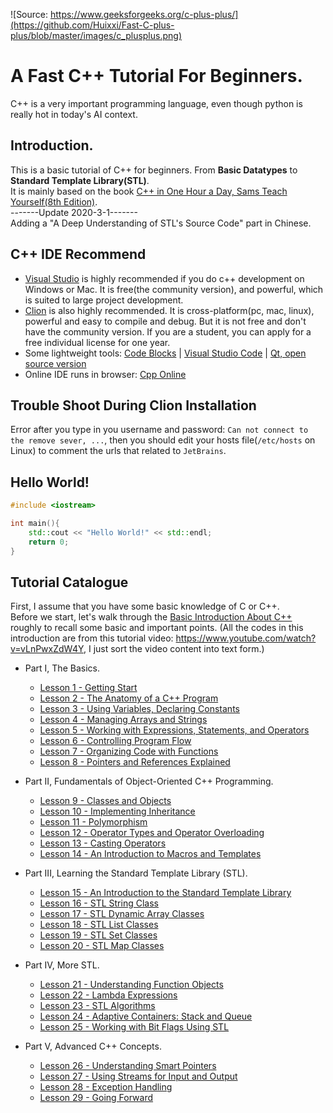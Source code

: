 ![Source: https://www.geeksforgeeks.org/c-plus-plus/](https://github.com/Huixxi/Fast-C-plus-plus/blob/master/images/c_plusplus.png)
# A Fast C++ Tutorial For Beginners.
C++ is a very important programming language, even though python is really hot in today's AI context.

## Introduction.
This is a basic tutorial of C++ for beginners. From **Basic Datatypes** to **Standard Template Library(STL)**.   
It is mainly based on the book [C++ in One Hour a Day, Sams Teach Yourself(8th Edition)][2].  
-------Update 2020-3-1-------  
Adding a "A Deep Understanding of STL's Source Code" part in Chinese.

## C++ IDE Recommend
* [Visual Studio](https://visualstudio.microsoft.com/) is highly recommended if you do c++ development on Windows or Mac. It is free(the community version), and powerful, which is suited to large project development.
* [Clion](https://www.jetbrains.com/clion/) is also highly recommended. It is cross-platform(pc, mac, linux), powerful and  easy to compile and debug. But it is not free and don't have the community version. If you are a student, you can apply for a free individual license for one year.
* Some lightweight tools: [Code Blocks](http://www.codeblocks.org/) | [Visual Studio Code](https://code.visualstudio.com/) |  [Qt, open source version](https://www.qt.io/developers/)
* Online IDE runs in browser: [Cpp Online](http://cpp.sh/)

## Trouble Shoot During Clion Installation
Error after you type in you username and password: `Can not connect to the remove sever, ...`, then you should edit your hosts file(`/etc/hosts` on Linux) to comment the urls that related to `JetBrains`.

## Hello World!
``` c++
#include <iostream>

int main(){
    std::cout << "Hello World!" << std::endl;
    return 0;
}
```
## Tutorial Catalogue
First, I assume that you have some basic knowledge of C or C++.  
Before we start, let's walk through the [Basic Introduction About C++](https://github.com/Huixxi/Fast-C-plus-plus/blob/master/Basic%20C%2B%2B.cpp) roughly to recall some basic and important points. (All the codes in this introduction are from this tutorial video: https://www.youtube.com/watch?v=vLnPwxZdW4Y, I just sort the video content into text form.)
* Part I, The Basics.
  * [Lesson 1 - Getting Start](https://github.com/Huixxi/Fast-C-plus-plus/blob/master/Part%20I%20The%20Basics/01%20Lesson1%20Notes.md)
  * [Lesson 2 - The Anatomy of a C++ Program](https://github.com/Huixxi/Fast-C-plus-plus/blob/master/Part%20I%20The%20Basics/02%20Lesson2%20Notes.md)
  * [Lesson 3 - Using Variables, Declaring Constants](https://github.com/Huixxi/Fast-C-plus-plus/blob/master/Part%20I%20The%20Basics/03%20Lesson3%20Notes.md)
  * [Lesson 4 - Managing Arrays and Strings](https://github.com/Huixxi/Fast-C-plus-plus/blob/master/Part%20I%20The%20Basics/04%20Lesson4%20Notes.md)
  * [Lesson 5 - Working with Expressions, Statements, and Operators](https://github.com/Huixxi/Fast-C-plus-plus/blob/master/Part%20I%20The%20Basics/05%20Lesson5%20Notes.md)
  * [Lesson 6 - Controlling Program Flow](https://github.com/Huixxi/Fast-C-plus-plus/blob/master/Part%20I%20The%20Basics/06%20Lesson6%20Notes.md)
  * [Lesson 7 - Organizing Code with Functions](https://github.com/Huixxi/Fast-C-plus-plus/blob/master/Part%20I%20The%20Basics/07%20Lesson7%20Notes.md)
  * [Lesson 8 - Pointers and References Explained](https://github.com/Huixxi/Fast-C-plus-plus/blob/master/Part%20I%20The%20Basics/08%20Lesson8%20Notes.md)

* Part II, Fundamentals of Object-Oriented C++ Programming.
  * [Lesson 9 - Classes and Objects](https://github.com/Huixxi/Fast-C-plus-plus/blob/master/Part%20II%20Fundamentals%20of%20Object-Oriented%20C%2B%2B%20Programming/09%20Lesson9%20Noets.md)
  * [Lesson 10 - Implementing Inheritance](https://github.com/Huixxi/Fast-C-plus-plus/blob/master/Part%20II%20Fundamentals%20of%20Object-Oriented%20C%2B%2B%20Programming/10%20Lesson10%20Notes.md)
  * [Lesson 11 - Polymorphism](https://github.com/Huixxi/Fast-C-plus-plus/blob/master/Part%20II%20Fundamentals%20of%20Object-Oriented%20C%2B%2B%20Programming/11%20Lesson11%20Notes.md)
  * [Lesson 12 - Operator Types and Operator Overloading](https://github.com/Huixxi/Fast-C-plus-plus/blob/master/Part%20II%20Fundamentals%20of%20Object-Oriented%20C%2B%2B%20Programming/12%20Lesson12%20Notes.md)
  * [Lesson 13 - Casting Operators](https://github.com/Huixxi/Fast-C-plus-plus/blob/master/Part%20II%20Fundamentals%20of%20Object-Oriented%20C%2B%2B%20Programming/13%20Lesson13%20Notes.md)
  * [Lesson 14 - An Introduction to Macros and Templates](https://github.com/Huixxi/Fast-C-plus-plus/blob/master/Part%20II%20Fundamentals%20of%20Object-Oriented%20C%2B%2B%20Programming/14%20Lesson14%20Notes.md)

* Part III, Learning the Standard Template Library (STL).
  * [Lesson 15 - An Introduction to the Standard Template Library](https://github.com/Huixxi/Fast-C-plus-plus/blob/master/Part%20III%20Learning%20the%20STL/15%20Lesson15%20Notes.md)
  * [Lesson 16 - STL String Class](https://github.com/Huixxi/Fast-C-plus-plus/blob/master/Part%20III%20Learning%20the%20STL/16%20Lesson16%20Notes.md)
  * [Lesson 17 - STL Dynamic Array Classes](https://github.com/Huixxi/Fast-C-plus-plus/blob/master/Part%20III%20Learning%20the%20STL/17%20Lesson17%20Notes.md)
  * [Lesson 18 - STL List Classes](https://github.com/Huixxi/Fast-C-plus-plus/blob/master/Part%20III%20Learning%20the%20STL/18%20Lesson18%20Notes.md)
  * [Lesson 19 - STL Set Classes](https://github.com/Huixxi/Fast-C-plus-plus/blob/master/Part%20III%20Learning%20the%20STL/19%20Lesson19%20Notes.md)
  * [Lesson 20 - STL Map Classes](https://github.com/Huixxi/Fast-C-plus-plus/blob/master/Part%20III%20Learning%20the%20STL/20%20Lesson20%20Notes.md)

* Part IV, More STL.
  * [Lesson 21 - Understanding Function Objects
](https://github.com/Huixxi/Fast-C-plus-plus/blob/master/Part%20IV%20More%20STL/21%20Lesson21%20Notes.md)
  * [Lesson 22 - Lambda Expressions](https://github.com/Huixxi/Fast-C-plus-plus/blob/master/Part%20IV%20More%20STL/22%20Lesson22%20Notes.md)
  * [Lesson 23 - STL Algorithms](https://github.com/Huixxi/Fast-C-plus-plus/blob/master/Part%20IV%20More%20STL/23%20Lesson23%20Notes.md)
  * [Lesson 24 - Adaptive Containers: Stack and Queue](https://github.com/Huixxi/Fast-C-plus-plus/blob/master/Part%20IV%20More%20STL/24%20Lesson24%20Notes.md)
  * [Lesson 25 - Working with Bit Flags Using STL](https://github.com/Huixxi/Fast-C-plus-plus/blob/master/Part%20IV%20More%20STL/25%20Lesson25%20Notes.md)
  
* Part V, Advanced C++ Concepts.
  * [Lesson 26 - Understanding Smart Pointers](https://github.com/Huixxi/Fast-C-plus-plus/blob/master/Part%20V%20Advanced%20C%2B%2B%20Concepts/26%20Lesson26%20Notes.md)
  * [Lesson 27 - Using Streams for Input and Output](https://github.com/Huixxi/Fast-C-plus-plus/blob/master/Part%20V%20Advanced%20C%2B%2B%20Concepts/27%20Lesson27%20Notes.md)
  * [Lesson 28 - Exception Handling](https://github.com/Huixxi/Fast-C-plus-plus/blob/master/Part%20V%20Advanced%20C%2B%2B%20Concepts/28%20Lesson28%20Notes.md)
  * [Lesson 29 - Going Forward](https://github.com/Huixxi/Fast-C-plus-plus/blob/master/Part%20V%20Advanced%20C%2B%2B%20Concepts/29%20Lesson29%20Notes.md)









[1]: https://www.youtube.com/playlist?list=PLGLfVvz_LVvQ9S8YSV0iDsuEU8v11yP9M
[2]: https://www.amazon.com/One-Hour-Sams-Teach-Yourself/dp/0789757745/ref=as_li_ss_tl?ie=UTF8&qid=1520641767&sr=8-9&keywords=C++&linkCode=sl1&tag=nethta-20&linkId=4bddb996d7f5ff86f0fbaf4647594d32

